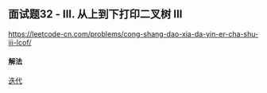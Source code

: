 ## 面试题32 - III. 从上到下打印二叉树 III

https://leetcode-cn.com/problems/cong-shang-dao-xia-da-yin-er-cha-shu-iii-lcof/


#### 解法  

[迭代](_1.py)


